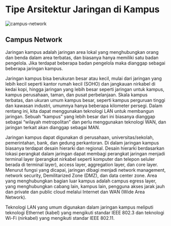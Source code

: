# Tipe Arsitektur Jaringan di Kampus

![campus-network](https://github.com/Mahargip/Konsep-Jaringan/assets/114201452/113e6c42-8940-481b-8e64-b4df29594820)


## Campus Network

Jaringan kampus adalah jaringan area lokal yang menghubungkan orang dan benda dalam area terbatas, dan biasanya hanya memiliki satu badan pengelola. Jika terdapat beberapa badan pengelola maka dianggap sebagai beberapa jaringan kampus.

Jaringan kampus bisa berukuran besar atau kecil, mulai dari jaringan yang lebih kecil seperti kantor rumah kecil (SOHO) dan jangkauan nirkabel di kedai kopi, hingga jaringan yang lebih besar seperti jaringan untuk kampus, kampus perusahaan, taman, dan pusat perbelanjaan. Skala kampus terbatas, dan ukuran umum kampus besar, seperti kampus perguruan tinggi dan kawasan industri, umumnya hanya beberapa kilometer persegi. Dalam rentang ini, kita dapat menggunakan teknologi LAN untuk membangun jaringan. Sebuah “kampus” yang lebih besar dari ini biasanya dianggap sebagai “wilayah metropolitan” dan perlu menggunakan teknologi WAN, dan jaringan terkait akan dianggap sebagai MAN.

Jaringan kampus dapat digunakan di perusahaan, universitas/sekolah, pemerintahan, bank, dan gedung perkantoran. Di dalam jaringan kampus biasanya terdapat desain hierarki dan regional. Desain hierarki berdasarkan lokasi perangkat dalam jaringan dapat membagi perangkat jaringan menjadi terminal layer (perangkat nirkabel seperti komputer dan telepon seluler berada di terminal layer), access layer, aggregation layer, dan core layer. Menurut fungsi yang dicapai, jaringan dibagi menjadi network management, network security, Demilitarized Zone (DMZ), dan data center zone. Area yang menghubungkan bagian luar kampus adalah campus egress layer, yang menghubungkan cabang lain, kampus lain, pengguna akses jarak jauh dan private dan public cloud melalui Internet dan WAN (Wide Area Network).

Teknologi LAN yang umum digunakan dalam jaringan kampus meliputi teknologi Ethernet (kabel) yang mengikuti standar IEEE 802.3 dan teknologi Wi-Fi (nirkabel) yang mengikuti standar IEEE 802.11.
